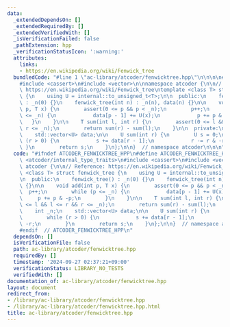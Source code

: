 ```yaml
---
data:
  _extendedDependsOn: []
  _extendedRequiredBy: []
  _extendedVerifiedWith: []
  _isVerificationFailed: false
  _pathExtension: hpp
  _verificationStatusIcon: ':warning:'
  attributes:
    links:
    - https://en.wikipedia.org/wiki/Fenwick_tree
  bundledCode: "#line 1 \"ac-library/atcoder/fenwicktree.hpp\"\n\n\n\n#include <atcoder/internal_type_traits>\n\
    #include <cassert>\n#include <vector>\n\nnamespace atcoder {\n\n// Reference:\
    \ https://en.wikipedia.org/wiki/Fenwick_tree\ntemplate <class T> struct fenwick_tree\
    \ {\n    using U = internal::to_unsigned_t<T>;\n\n  public:\n    fenwick_tree()\
    \ : _n(0) {}\n    fenwick_tree(int n) : _n(n), data(n) {}\n\n    void add(int\
    \ p, T x) {\n        assert(0 <= p && p < _n);\n        p++;\n        while (p\
    \ <= _n) {\n            data[p - 1] += U(x);\n            p += p & -p;\n     \
    \   }\n    }\n\n    T sum(int l, int r) {\n        assert(0 <= l && l <= r &&\
    \ r <= _n);\n        return sum(r) - sum(l);\n    }\n\n  private:\n    int _n;\n\
    \    std::vector<U> data;\n\n    U sum(int r) {\n        U s = 0;\n        while\
    \ (r > 0) {\n            s += data[r - 1];\n            r -= r & -r;\n       \
    \ }\n        return s;\n    }\n};\n\n}  // namespace atcoder\n\n\n"
  code: "#ifndef ATCODER_FENWICKTREE_HPP\n#define ATCODER_FENWICKTREE_HPP 1\n\n#include\
    \ <atcoder/internal_type_traits>\n#include <cassert>\n#include <vector>\n\nnamespace\
    \ atcoder {\n\n// Reference: https://en.wikipedia.org/wiki/Fenwick_tree\ntemplate\
    \ <class T> struct fenwick_tree {\n    using U = internal::to_unsigned_t<T>;\n\
    \n  public:\n    fenwick_tree() : _n(0) {}\n    fenwick_tree(int n) : _n(n), data(n)\
    \ {}\n\n    void add(int p, T x) {\n        assert(0 <= p && p < _n);\n      \
    \  p++;\n        while (p <= _n) {\n            data[p - 1] += U(x);\n       \
    \     p += p & -p;\n        }\n    }\n\n    T sum(int l, int r) {\n        assert(0\
    \ <= l && l <= r && r <= _n);\n        return sum(r) - sum(l);\n    }\n\n  private:\n\
    \    int _n;\n    std::vector<U> data;\n\n    U sum(int r) {\n        U s = 0;\n\
    \        while (r > 0) {\n            s += data[r - 1];\n            r -= r &\
    \ -r;\n        }\n        return s;\n    }\n};\n\n}  // namespace atcoder\n\n\
    #endif  // ATCODER_FENWICKTREE_HPP\n"
  dependsOn: []
  isVerificationFile: false
  path: ac-library/atcoder/fenwicktree.hpp
  requiredBy: []
  timestamp: '2024-09-27 02:37:21+09:00'
  verificationStatus: LIBRARY_NO_TESTS
  verifiedWith: []
documentation_of: ac-library/atcoder/fenwicktree.hpp
layout: document
redirect_from:
- /library/ac-library/atcoder/fenwicktree.hpp
- /library/ac-library/atcoder/fenwicktree.hpp.html
title: ac-library/atcoder/fenwicktree.hpp
---
```

